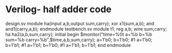 # Verilog- half adder code
design.sv
module ha(input a,b,output sum,carry);
xor x1(sum,a,b);
and and1(carry,a,b);
endmodule
testbench.sv
module t1;
reg a,b;
wire sum,carry;
ha ha2(a,b,sum,carry);
initial
begin
$monitor("time=%0t a=%b b=%b sum=%b carry=%b",$time,a,b,sum,carry);
a=1'b0; b=1'b0;
#1 a=1'b0; b=1'b1;
#1 a=1'b1; b=1'b0;
#1 a=1'b1; b=1'b1;
end
endmodule


